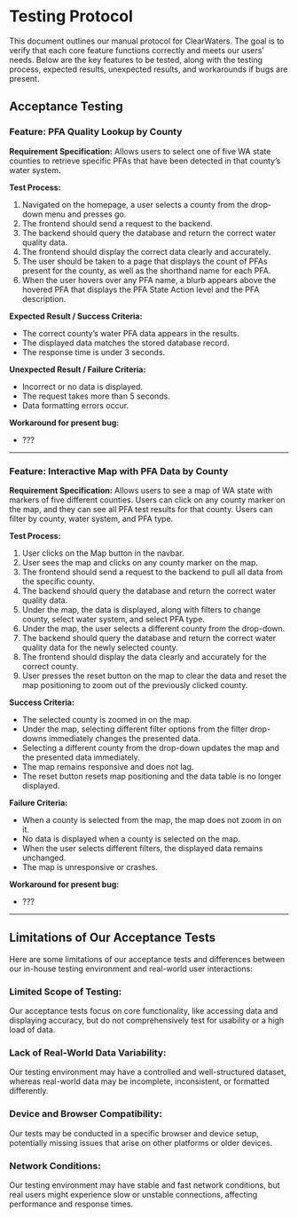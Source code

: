 # Testing Protocol

This document outlines our manual protocol for ClearWaters. The goal is to verify that each core feature functions correctly and meets our users’ needs. Below are the key features to be tested, along with the testing process, expected results, unexpected results, and workarounds if bugs are present.

## Acceptance Testing

### Feature: PFA Quality Lookup by County

**Requirement Specification:**
Allows users to select one of five WA state counties to retrieve specific PFAs that have been detected in that county’s water system.

**Test Process:**
1. Navigated on the homepage, a user selects a county from the drop-down menu and presses go.
2. The frontend should send a request to the backend.
3. The backend should query the database and return the correct water quality data.
4. The frontend should display the correct data clearly and accurately.
5. The user should be taken to a page that displays the count of PFAs present for the county, as well as the shorthand name for each PFA.
6. When the user hovers over any PFA name, a blurb appears above the hovered PFA that displays the PFA State Action level and the PFA description.

**Expected Result / Success Criteria:**
- The correct county’s water PFA data appears in the results.
- The displayed data matches the stored database record.
- The response time is under 3 seconds.

**Unexpected Result / Failure Criteria:**
- Incorrect or no data is displayed.
- The request takes more than 5 seconds.
- Data formatting errors occur.

**Workaround for present bug:**
- ???

---

### Feature: Interactive Map with PFA Data by County

**Requirement Specification:**
Allows users to see a map of WA state with markers of five different counties. Users can click on any county marker on the map, and they can see all PFA test results for that county. Users can filter by county, water system, and PFA type.

**Test Process:**
1. User clicks on the Map button in the navbar.
2. User sees the map and clicks on any county marker on the map.
3. The frontend should send a request to the backend to pull all data from the specific county.
4. The backend should query the database and return the correct water quality data.
5. Under the map, the data is displayed, along with filters to change county, select water system, and select PFA type.
6. Under the map, the user selects a different county from the drop-down.
7. The backend should query the database and return the correct water quality data for the newly selected county.
8. The frontend should display the data clearly and accurately for the correct county.
9. User presses the reset button on the map to clear the data and reset the map positioning to zoom out of the previously clicked county.

**Success Criteria:**
- The selected county is zoomed in on the map.
- Under the map, selecting different filter options from the filter drop-downs immediately changes the presented data.
- Selecting a different county from the drop-down updates the map and the presented data immediately.
- The map remains responsive and does not lag.
- The reset button resets map positioning and the data table is no longer displayed.

**Failure Criteria:**
- When a county is selected from the map, the map does not zoom in on it.
- No data is displayed when a county is selected on the map.
- When the user selects different filters, the displayed data remains unchanged.
- The map is unresponsive or crashes.

**Workaround for present bug:**
- ???

---

## Limitations of Our Acceptance Tests
Here are some limitations of our acceptance tests and differences between our in-house testing environment and real-world user interactions:

### Limited Scope of Testing:
Our acceptance tests focus on core functionality, like accessing data and displaying accuracy, but do not comprehensively test for usability or a high load of data.

### Lack of Real-World Data Variability:
Our testing environment may have a controlled and well-structured dataset, whereas real-world data may be incomplete, inconsistent, or formatted differently.

### Device and Browser Compatibility:
Our tests may be conducted in a specific browser and device setup, potentially missing issues that arise on other platforms or older devices.

### Network Conditions:
Our testing environment may have stable and fast network conditions, but real users might experience slow or unstable connections, affecting performance and response times.
